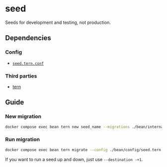 # seed
Seeds for development and testing, not production.

## Dependencies

### Config

* [`seed.tern.conf`](../../../config/seed.tern.conf)

### Third parties

* [tern](https://pkg.go.dev/github.com/jackc/tern/v2)

## Guide

### New migration

```bash
docker compose exec bean tern new seed_name --migrations ./bean/internal/driver/seed
```

### Run migration

```bash
docker compose exec bean tern migrate --config ./bean/config/seed.tern.conf --migrations ./bean/internal/driver/seed --destination -+1
```

If you want to run a seed up and down, just use `--destination -+1`.
